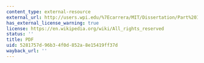 ```yaml
---
content_type: external-resource
external_url: http://users.wpi.edu/%7Ecarrera/MIT/Dissertation/Part%20IV.pdf
has_external_license_warning: true
license: https://en.wikipedia.org/wiki/All_rights_reserved
status: ''
title: PDF
uid: 5281757d-96b3-4f0d-852a-8e15419ff37d
wayback_url: ''
---
```

